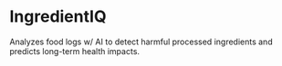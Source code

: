 # IngredientIQ
Analyzes food logs w/ AI to detect harmful processed ingredients and predicts long-term health impacts.
